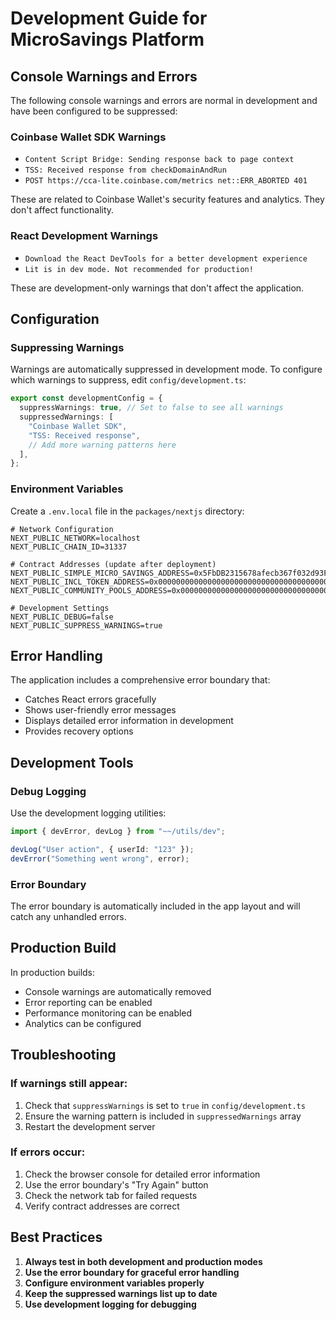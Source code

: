 # Development Guide for MicroSavings Platform

## Console Warnings and Errors

The following console warnings and errors are normal in development and have been configured to be suppressed:

### Coinbase Wallet SDK Warnings

- `Content Script Bridge: Sending response back to page context`
- `TSS: Received response from checkDomainAndRun`
- `POST https://cca-lite.coinbase.com/metrics net::ERR_ABORTED 401`

These are related to Coinbase Wallet's security features and analytics. They don't affect functionality.

### React Development Warnings

- `Download the React DevTools for a better development experience`
- `Lit is in dev mode. Not recommended for production!`

These are development-only warnings that don't affect the application.

## Configuration

### Suppressing Warnings

Warnings are automatically suppressed in development mode. To configure which warnings to suppress, edit `config/development.ts`:

```typescript
export const developmentConfig = {
  suppressWarnings: true, // Set to false to see all warnings
  suppressedWarnings: [
    "Coinbase Wallet SDK",
    "TSS: Received response",
    // Add more warning patterns here
  ],
};
```

### Environment Variables

Create a `.env.local` file in the `packages/nextjs` directory:

```env
# Network Configuration
NEXT_PUBLIC_NETWORK=localhost
NEXT_PUBLIC_CHAIN_ID=31337

# Contract Addresses (update after deployment)
NEXT_PUBLIC_SIMPLE_MICRO_SAVINGS_ADDRESS=0x5FbDB2315678afecb367f032d93F642f64180aa3
NEXT_PUBLIC_INCL_TOKEN_ADDRESS=0x0000000000000000000000000000000000000000
NEXT_PUBLIC_COMMUNITY_POOLS_ADDRESS=0x0000000000000000000000000000000000000000

# Development Settings
NEXT_PUBLIC_DEBUG=false
NEXT_PUBLIC_SUPPRESS_WARNINGS=true
```

## Error Handling

The application includes a comprehensive error boundary that:

- Catches React errors gracefully
- Shows user-friendly error messages
- Displays detailed error information in development
- Provides recovery options

## Development Tools

### Debug Logging

Use the development logging utilities:

```typescript
import { devError, devLog } from "~~/utils/dev";

devLog("User action", { userId: "123" });
devError("Something went wrong", error);
```

### Error Boundary

The error boundary is automatically included in the app layout and will catch any unhandled errors.

## Production Build

In production builds:

- Console warnings are automatically removed
- Error reporting can be enabled
- Performance monitoring can be enabled
- Analytics can be configured

## Troubleshooting

### If warnings still appear:

1. Check that `suppressWarnings` is set to `true` in `config/development.ts`
2. Ensure the warning pattern is included in `suppressedWarnings` array
3. Restart the development server

### If errors occur:

1. Check the browser console for detailed error information
2. Use the error boundary's "Try Again" button
3. Check the network tab for failed requests
4. Verify contract addresses are correct

## Best Practices

1. **Always test in both development and production modes**
2. **Use the error boundary for graceful error handling**
3. **Configure environment variables properly**
4. **Keep the suppressed warnings list up to date**
5. **Use development logging for debugging**
